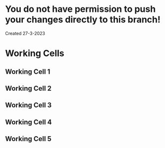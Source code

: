 # You do not have permission to push your changes directly to this branch!
Created 27-3-2023

# Working Cells

## Working Cell 1
## Working Cell 2
## Working Cell 3
## Working Cell 4
## Working Cell 5
